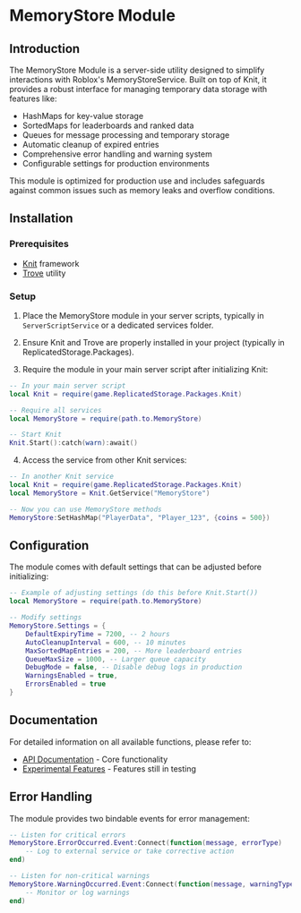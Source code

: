 # MemoryStore Module

## Introduction

The MemoryStore Module is a server-side utility designed to simplify interactions with Roblox's MemoryStoreService. Built on top of Knit, it provides a robust interface for managing temporary data storage with features like:

- HashMaps for key-value storage
- SortedMaps for leaderboards and ranked data
- Queues for message processing and temporary storage
- Automatic cleanup of expired entries
- Comprehensive error handling and warning system
- Configurable settings for production environments

This module is optimized for production use and includes safeguards against common issues such as memory leaks and overflow conditions.

## Installation

### Prerequisites

- [Knit](https://github.com/Sleitnick/Knit) framework
- [Trove](https://github.com/Sleitnick/RbxUtil/tree/main/modules/trove) utility

### Setup

1. Place the MemoryStore module in your server scripts, typically in `ServerScriptService` or a dedicated services folder.

2. Ensure Knit and Trove are properly installed in your project (typically in ReplicatedStorage.Packages).

3. Require the module in your main server script after initializing Knit:

```lua
-- In your main server script
local Knit = require(game.ReplicatedStorage.Packages.Knit)

-- Require all services
local MemoryStore = require(path.to.MemoryStore)

-- Start Knit
Knit.Start():catch(warn):await()
```

4. Access the service from other Knit services:

```lua
-- In another Knit service
local Knit = require(game.ReplicatedStorage.Packages.Knit)
local MemoryStore = Knit.GetService("MemoryStore")

-- Now you can use MemoryStore methods
MemoryStore:SetHashMap("PlayerData", "Player_123", {coins = 500})
```

## Configuration

The module comes with default settings that can be adjusted before initializing:

```lua
-- Example of adjusting settings (do this before Knit.Start())
local MemoryStore = require(path.to.MemoryStore)

-- Modify settings
MemoryStore.Settings = {
    DefaultExpiryTime = 7200, -- 2 hours
    AutoCleanupInterval = 600, -- 10 minutes
    MaxSortedMapEntries = 200, -- More leaderboard entries
    QueueMaxSize = 1000, -- Larger queue capacity
    DebugMode = false, -- Disable debug logs in production
    WarningsEnabled = true,
    ErrorsEnabled = true
}
```

## Documentation

For detailed information on all available functions, please refer to:

- [API Documentation](./API.md) - Core functionality
- [Experimental Features](./EXP.md) - Features still in testing

## Error Handling

The module provides two bindable events for error management:

```lua
-- Listen for critical errors
MemoryStore.ErrorOccurred.Event:Connect(function(message, errorType)
    -- Log to external service or take corrective action
end)

-- Listen for non-critical warnings
MemoryStore.WarningOccurred.Event:Connect(function(message, warningType)
    -- Monitor or log warnings
end)
```